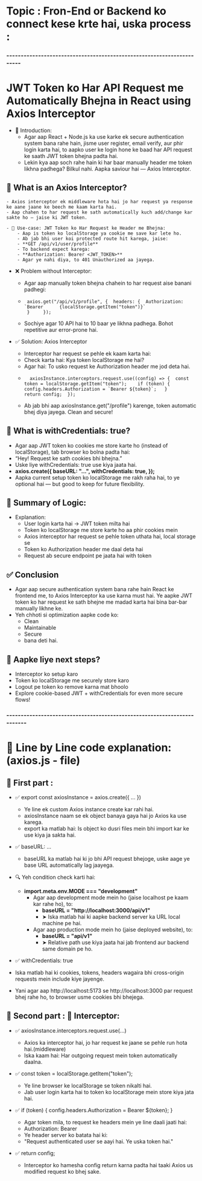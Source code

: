 # Topic : Fron-End or Backend ko connect kese krte hai, uska process :

### ----------------------------------------------------------------------

# JWT Token ko Har API Request me Automatically Bhejna in React using Axios Interceptor
- 🔰 Introduction:
  - Agar aap React + Node.js ka use karke ek secure authentication system bana rahe hain, jisme user register, email verify, aur phir login karta hai, to aapko user ke login hone ke baad har API request ke saath JWT token bhejna padta hai.
  - Lekin kya aap soch rahe hain ki har baar manually header me token likhna padhega? Bilkul nahi. Aapka saviour hai — Axios Interceptor.

## 🧠 What is an Axios Interceptor?
    - Axios interceptor ek middleware hota hai jo har request ya response ke aane jaane ke beech me kaam karta hai.
    - Aap chahen to har request ke sath automatically kuch add/change kar sakte ho — jaise ki JWT token.

    - 🔑 Use-case: JWT Token ko Har Request ke Header me Bhejna:
        - Aap is token ko localStorage ya cookie me save kar lete ho.
        - Ab jab bhi user koi protected route hit karega, jaise:
        - **GET /api/v1/user/profile**
        - To backend expect karega:
        - **Authorization: Bearer <JWT_TOKEN>**
        - Agar ye nahi diya, to 401 Unauthorized aa jayega.

- ❌ Problem without Interceptor:
    - Agar aap manually token bhejna chahein to har request aise banani padhegi:
    -      axios.get("/api/v1/profile", {  headers: {  Authorization: `Bearer      {localStorage.getItem("token")}`
           }     });
    - Sochiye agar 10 API hai to 10 baar ye likhna padhega. Bohot repetitive aur error-prone hai.

- ✅  Solution: Axios Interceptor
    - Interceptor har request se pehle ek kaam karta hai:
    - Check karta hai: Kya token localStorage me hai?
    - Agar hai: To usko request ke Authorization header me jod deta hai.
    -       axiosInstance.interceptors.request.use((config) => {  const token = localStorage.getItem("token");    if (token) {    config.headers.Authorization = `Bearer ${token}`;   }       return config;  });
    - Ab jab bhi aap axiosInstance.get("/profile") karenge, token automatic bhej diya jayega. Clean and secure!

## 🔐 What is withCredentials: true?
- Agar aap JWT token ko cookies me store karte ho (instead of localStorage), tab browser ko bolna padta hai:
- “Hey! Request ke sath cookies bhi bhejna.”
- Uske liye withCredentials: true use kiya jaata hai.
- **axios.create({    baseURL: "...", withCredentials: true,  });**
- Aapka current setup token ko localStorage me rakh raha hai, to ye optional hai — but good to keep for future flexibility.

## 🔄 Summary of Logic:
- Explanation:
    - User login karta hai → JWT token milta hai
    - Token ko localStorage me store karte ho aa phir cookies mein
    - Axios interceptor har request se pehle token uthata hai, local storage se
    - Token ko Authorization header me daal deta hai
    - Request ab secure endpoint pe jaata hai with token

## ✅ Conclusion
- Agar aap secure authentication system bana rahe hain React ke frontend me, to Axios Interceptor ka use karna must hai. Ye aapke JWT token ko har request ke sath bhejne me madad karta hai bina bar-bar manually likhne ke.
- Yeh chhoti si optimization aapke code ko:
    - Clean
    - Maintainable
    - Secure
    - bana deti hai.

## 🔗 Aapke liye next steps?
- Interceptor ko setup karo
- Token ko localStorage me securely store karo
- Logout pe token ko remove karna mat bhoolo
- Explore cookie-based JWT + withCredentials for even more secure flows!

### ------------------------------------------------------------------------


# 🔄 Line by Line code explanation: (axios.js - file)
<!-- import axios from "axios";
export const axiosInstance = axios.create({
  baseURL:
    import.meta.env.MODE === "development"
      ? "http://localhost:3000/api/v1"
      : "api/v1",
  withCredentials: true,
});
// ✅ Interceptor to add token in headers automatically
axiosInstance.interceptors.request.use((config) => {
  const token = localStorage.getItem("token");
  if (token) {
    config.headers.Authorization = `Bearer ${token}`;
  }
  return config;
}); -->

## 🔸 First part : 
- ✅ export const axiosInstance = axios.create({ ... })
    - Ye line ek custom Axios instance create kar rahi hai.
    - axiosInstance naam se ek object banaya gaya hai jo Axios ka use karega.
    - export ka matlab hai: Is object ko dusri files mein bhi import kar ke use kiya ja sakta hai.

-  ✅ baseURL: ...
    - baseURL ka matlab hai ki jo bhi API request bhejoge, uske aage ye base URL automatically lag jaayega.

-  🔍 Yeh condition check karti hai:
    - **import.meta.env.MODE === "development"**
        - Agar aap development mode mein ho (jaise localhost pe kaam kar rahe ho), to:
            - **baseURL = "http://localhost:3000/api/v1"**
            - ➤ Iska matlab hai ki aapke backend server ka URL local machine pe hai.
        - Agar aap production mode mein ho (jaise deployed website), to:
            - **baseURL = "api/v1"**
            - ➤ Relative path use kiya jaata hai jab frontend aur backend same domain pe ho.

- ✅ withCredentials: true
- Iska matlab hai ki cookies, tokens, headers wagaira bhi cross-origin requests mein include kiye jayenge.
- Yani agar aap http://localhost:5173 se http://localhost:3000 par request bhej rahe ho, to browser usme cookies bhi bhejega.

## 🔸 Second part : 🔹 Interceptor:
- ✅ axiosInstance.interceptors.request.use(...)
    - Axios ka interceptor hai, jo har request ke jaane se pehle run hota hai.(middleware)
    - Iska kaam hai: Har outgoing request mein token automatically daalna.

- ✅ const token = localStorage.getItem("token");
    -  Ye line browser ke localStorage se token nikalti hai.
    - Jab user login karta hai to token ko localStorage mein store kiya jata hai.

- ✅ if (token) { config.headers.Authorization = Bearer ${token}; }
    - Agar token mila, to request ke headers mein ye line daali jaati hai:
    - Authorization: Bearer <token>
    - Ye header server ko batata hai ki:
    - "Request authenticated user se aayi hai. Ye uska token hai."

- ✅ return config;
    - Interceptor ko hamesha config return karna padta hai taaki Axios us modified request ko bhej sake.
